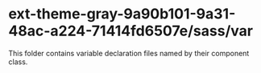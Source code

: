 # ext-theme-gray-9a90b101-9a31-48ac-a224-71414fd6507e/sass/var

This folder contains variable declaration files named by their component class.
